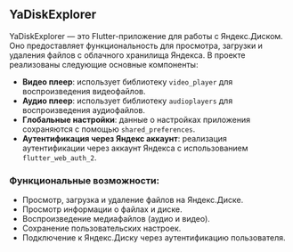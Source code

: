 ## YaDiskExplorer

YaDiskExplorer — это Flutter-приложение для работы с Яндекс.Диском. Оно предоставляет функциональность для просмотра, загрузки и удаления файлов с облачного хранилища Яндекса. В проекте реализованы следующие основные компоненты:

- **Видео плеер**: использует библиотеку `video_player` для воспроизведения видеофайлов.
- **Аудио плеер**: использует библиотеку `audioplayers` для воспроизведения аудиофайлов.
- **Глобальные настройки**: данные о настройках приложения сохраняются с помощью `shared_preferences`.
- **Аутентификация через Яндекс аккаунт**: реализация аутентификации через аккаунт Яндекса с использованием `flutter_web_auth_2`.

### Функциональные возможности:
- Просмотр, загрузка и удаление файлов на Яндекс.Диске.
- Просмотр информации о файлах и диске.
- Воспроизведение медиафайлов (аудио и видео).
- Сохранение пользовательских настроек.
- Подключение к Яндекс.Диску через аутентификацию пользователя.
